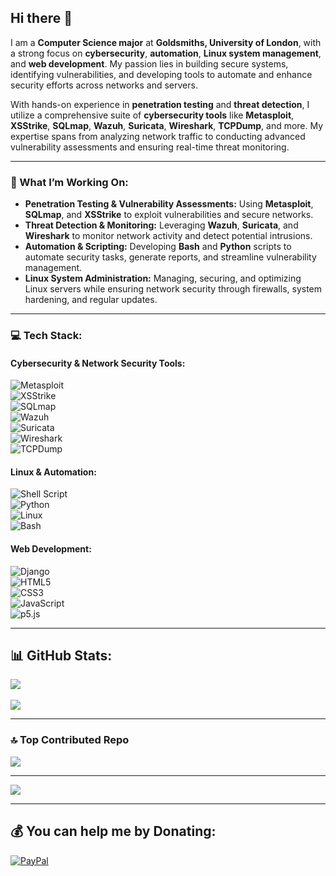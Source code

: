 

## Hi there 👋  
I am a **Computer Science major** at **Goldsmiths, University of London**, with a strong focus on **cybersecurity**, **automation**, **Linux system management**, and **web development**. My passion lies in building secure systems, identifying vulnerabilities, and developing tools to automate and enhance security efforts across networks and servers.

With hands-on experience in **penetration testing** and **threat detection**, I utilize a comprehensive suite of **cybersecurity tools** like **Metasploit**, **XSStrike**, **SQLmap**, **Wazuh**, **Suricata**, **Wireshark**, **TCPDump**, and more. My expertise spans from analyzing network traffic to conducting advanced vulnerability assessments and ensuring real-time threat monitoring.

---

### 🚀 What I’m Working On:  
- **Penetration Testing & Vulnerability Assessments:** Using **Metasploit**, **SQLmap**, and **XSStrike** to exploit vulnerabilities and secure networks.  
- **Threat Detection & Monitoring:** Leveraging **Wazuh**, **Suricata**, and **Wireshark** to monitor network activity and detect potential intrusions.  
- **Automation & Scripting:** Developing **Bash** and **Python** scripts to automate security tasks, generate reports, and streamline vulnerability management.  
- **Linux System Administration:** Managing, securing, and optimizing Linux servers while ensuring network security through firewalls, system hardening, and regular updates.

---

### 💻 Tech Stack:  
#### Cybersecurity & Network Security Tools:  
![Metasploit](https://img.shields.io/badge/Metasploit-%2300599C.svg?style=flat&logo=security&logoColor=white)  
![XSStrike](https://img.shields.io/badge/XSStrike-000000.svg?style=flat&logo=javascript&logoColor=white)  
![SQLmap](https://img.shields.io/badge/sqlmap-%23E34F26.svg?style=flat&logo=sqlite&logoColor=white)  
![Wazuh](https://img.shields.io/badge/Wazuh-%23000000.svg?style=flat&logo=wazuh&logoColor=white)  
![Suricata](https://img.shields.io/badge/Suricata-EE4723.svg?style=flat&logo=security&logoColor=white)  
![Wireshark](https://img.shields.io/badge/wireshark-1679A7.svg?style=flat&logo=wireshark&logoColor=white)  
![TCPDump](https://img.shields.io/badge/TCPDump-00B5D6.svg?style=flat&logo=gnulinux&logoColor=white)  

#### Linux & Automation:  
![Shell Script](https://img.shields.io/badge/shell_script-%23121011.svg?style=flat&logo=gnu-bash&logoColor=white)  
![Python](https://img.shields.io/badge/python-3670A0?style=flat&logo=python&logoColor=ffdd54)  
![Linux](https://img.shields.io/badge/Linux-%23323330.svg?style=flat&logo=linux&logoColor=white)  
![Bash](https://img.shields.io/badge/bash-4EAA25.svg?style=flat&logo=gnu-bash&logoColor=white)  

#### Web Development:  
![Django](https://img.shields.io/badge/Django-%23092E20.svg?style=flat&logo=django&logoColor=white)  
![HTML5](https://img.shields.io/badge/html5-%23E34F26.svg?style=flat&logo=html5&logoColor=white)  
![CSS3](https://img.shields.io/badge/CSS3-%231572B6.svg?style=flat&logo=css3&logoColor=white)  
![JavaScript](https://img.shields.io/badge/javascript-%23323330.svg?style=flat&logo=javascript&logoColor=%23F7DF1E)  
![p5.js](https://img.shields.io/badge/p5.js-%236F1C8F.svg?style=flat&logo=javascript&logoColor=white)  

---

## 📊 GitHub Stats:  
![](https://github-readme-stats.vercel.app/api?username=SpyrosLefkaditis&theme=radical&hide_border=false&include_all_commits=false&count_private=false)<br/>  
![](https://github-readme-streak-stats.herokuapp.com/?user=SpyrosLefkaditis&theme=radical&hide_border=false)<br/>  

---

### 🔝 Top Contributed Repo  
![](https://github-contributor-stats.vercel.app/api?username=SpyrosLefkaditis&limit=5&theme=synthwave&combine_all_yearly_contributions=true)  

---

[![](https://visitcount.itsvg.in/api?id=SpyrosLefkaditis&icon=0&color=0)](https://visitcount.itsvg.in)  

---

## 💰 You can help me by Donating:  
[![PayPal](https://img.shields.io/badge/PayPal-00457C?style=for-the-badge&logo=paypal&logoColor=white)](https://paypal.me/SpyrosLefkaditis)  

